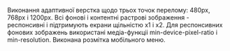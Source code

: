 Виконання адаптивної версткa щодо трьох точок перелому: 480px, 768px і 1200px.
Всі фонові і контентні растрові зображення - респонсивні і підтримують екрани щільністю x1 і x2.
Для респонсивних фонових зображень використані медіа-функціі min-device-pixel-ratio і min-resolution.
Виконана розмітка мобільного меню.
